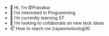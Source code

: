 - 👋 Hi, I’m @Pravakar
- 👀 I’m interested in Programming
- 🌱 I’m currently learning ST
- 💞️ I’m looking to collaborate on new teck ideas
- 📫 How to reach me (rayanmotovlog)IG

<!---
Rayan-Thapa/Rayan-Thapa is a ✨ special ✨ repository because its `README.md` (this file) appears on your GitHub profile.
You can click the Preview link to take a look at your changes.
--->
